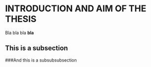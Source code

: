 INTRODUCTION AND AIM OF THE THESIS
==================================

Bla bla bla **bla**

This is a subsection
--------------------

###And this is a subsubsubsection